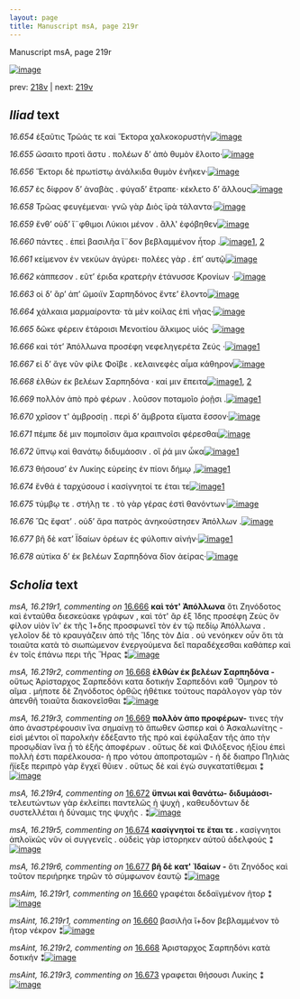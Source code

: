 ```yaml
---
layout: page
title: Manuscript msA, page 219r
---
```


Manuscript msA, page 219r

[![image](http://www.homermultitext.org/iipsrv?OBJ=IIP,1.0&FIF=/project/homer/pyramidal/deepzoom/hmt/vaimg/2017a/VA219RN_0390.tif&WID=100&CVT=JPEG)](http://www.homermultitext.org/ict2/?urn=urn:cite2:hmt:vaimg.2017a:VA219RN_0390)

prev:  [218v](../218v) | next:  [219v](../219v)

## *Iliad* text

*16.654* <a id="16.654"/> ἐξαῦτις Τρῶάς τε καὶ Ἕκτορα χαλκοκορυστὴν[![image](http://www.homermultitext.org/iipsrv?OBJ=IIP,1.0&FIF=/project/homer/pyramidal/deepzoom/hmt/vaimg/2017a/VA219RN_0390.tif&RGN=0.2004,0.1990,0.4232,0.02891&WID=1000&CVT=JPEG)](http://www.homermultitext.org/ict2/?urn=urn:cite2:hmt:vaimg.2017a:VA219RN_0390@0.2004,0.1990,0.4232,0.02891)

*16.655* <a id="16.655"/> ὤσαιτο προτὶ ἄστυ . πολέων δ’ ἀπὸ θυμὸν ἕλοιτο·[![image](http://www.homermultitext.org/iipsrv?OBJ=IIP,1.0&FIF=/project/homer/pyramidal/deepzoom/hmt/vaimg/2017a/VA219RN_0390.tif&RGN=0.2045,0.2234,0.4313,0.02282&WID=1000&CVT=JPEG)](http://www.homermultitext.org/ict2/?urn=urn:cite2:hmt:vaimg.2017a:VA219RN_0390@0.2045,0.2234,0.4313,0.02282)

*16.656* <a id="16.656"/> Ἕκτορι δὲ πρωτίστῳ ἀνάλκιδα θυμὸν ἐνῆκεν·[![image](http://www.homermultitext.org/iipsrv?OBJ=IIP,1.0&FIF=/project/homer/pyramidal/deepzoom/hmt/vaimg/2017a/VA219RN_0390.tif&RGN=0.2015,0.2420,0.4313,0.02282&WID=1000&CVT=JPEG)](http://www.homermultitext.org/ict2/?urn=urn:cite2:hmt:vaimg.2017a:VA219RN_0390@0.2015,0.2420,0.4313,0.02282)

*16.657* <a id="16.657"/> ἐς δίφρον δ’ ἀναβὰς . φύγαδ’ ἔτραπε· κέκλετο δ’ ἄλλους[![image](http://www.homermultitext.org/iipsrv?OBJ=IIP,1.0&FIF=/project/homer/pyramidal/deepzoom/hmt/vaimg/2017a/VA219RN_0390.tif&RGN=0.2039,0.2618,0.4313,0.02282&WID=1000&CVT=JPEG)](http://www.homermultitext.org/ict2/?urn=urn:cite2:hmt:vaimg.2017a:VA219RN_0390@0.2039,0.2618,0.4313,0.02282)

*16.658* <a id="16.658"/> Τρῶας φευγέμεναι· γνῶ γὰρ Διὸς ϊρὰ τάλαντα·[![image](http://www.homermultitext.org/iipsrv?OBJ=IIP,1.0&FIF=/project/homer/pyramidal/deepzoom/hmt/vaimg/2017a/VA219RN_0390.tif&RGN=0.1975,0.2816,0.4313,0.02282&WID=1000&CVT=JPEG)](http://www.homermultitext.org/ict2/?urn=urn:cite2:hmt:vaimg.2017a:VA219RN_0390@0.1975,0.2816,0.4313,0.02282)

*16.659* <a id="16.659"/> ἔνθ’ οὐδ’ ἴ¨φθιμοι Λύκιοι μένον . ἂλλ' ἐφόβηθεν[![image](http://www.homermultitext.org/iipsrv?OBJ=IIP,1.0&FIF=/project/homer/pyramidal/deepzoom/hmt/vaimg/2017a/VA219RN_0390.tif&RGN=0.1975,0.2999,0.4313,0.02282&WID=1000&CVT=JPEG)](http://www.homermultitext.org/ict2/?urn=urn:cite2:hmt:vaimg.2017a:VA219RN_0390@0.1975,0.2999,0.4313,0.02282)

*16.660* <a id="16.660"/> πάντες . ἐπεὶ βασιλῆα ἴ¨δον βεβλαμμένον ἦτορ .[![image](http://www.homermultitext.org/iipsrv?OBJ=IIP,1.0&FIF=/project/homer/pyramidal/deepzoom/hmt/vaimg/2017a/VA219RN_0390.tif&RGN=0.1949,0.3177,0.4313,0.02282&WID=1000&CVT=JPEG)](http://www.homermultitext.org/ict2/?urn=urn:cite2:hmt:vaimg.2017a:VA219RN_0390@0.1949,0.3177,0.4313,0.02282)[1](#msAint_16.219r1), [2](#msAim_16.219r1)

*16.661* <a id="16.661"/> κείμενον ἐν νεκύων ἀγύρει· πολέες γὰρ . ἐπ’ αυτῷ[![image](http://www.homermultitext.org/iipsrv?OBJ=IIP,1.0&FIF=/project/homer/pyramidal/deepzoom/hmt/vaimg/2017a/VA219RN_0390.tif&RGN=0.1968,0.3373,0.4313,0.02282&WID=1000&CVT=JPEG)](http://www.homermultitext.org/ict2/?urn=urn:cite2:hmt:vaimg.2017a:VA219RN_0390@0.1968,0.3373,0.4313,0.02282)

*16.662* <a id="16.662"/> κάππεσον . εῦτ’ έριδα κρατερὴν ἐτάνυσσε Κρονίων ·[![image](http://www.homermultitext.org/iipsrv?OBJ=IIP,1.0&FIF=/project/homer/pyramidal/deepzoom/hmt/vaimg/2017a/VA219RN_0390.tif&RGN=0.1992,0.3552,0.4385,0.02462&WID=1000&CVT=JPEG)](http://www.homermultitext.org/ict2/?urn=urn:cite2:hmt:vaimg.2017a:VA219RN_0390@0.1992,0.3552,0.4385,0.02462)

*16.663* <a id="16.663"/> οἱ δ’ ἂρ’ ἀπ’ ὤμοιϊν Σαρπηδόνος ἔντε’ ἕλοντο[![image](http://www.homermultitext.org/iipsrv?OBJ=IIP,1.0&FIF=/project/homer/pyramidal/deepzoom/hmt/vaimg/2017a/VA219RN_0390.tif&RGN=0.1936,0.3733,0.3917,0.02642&WID=1000&CVT=JPEG)](http://www.homermultitext.org/ict2/?urn=urn:cite2:hmt:vaimg.2017a:VA219RN_0390@0.1936,0.3733,0.3917,0.02642)

*16.664* <a id="16.664"/> χάλκαια μαρμαίροντα· τὰ μὲν κοίλας ἐπὶ νῆας·[![image](http://www.homermultitext.org/iipsrv?OBJ=IIP,1.0&FIF=/project/homer/pyramidal/deepzoom/hmt/vaimg/2017a/VA219RN_0390.tif&RGN=0.1942,0.3911,0.4318,0.02642&WID=1000&CVT=JPEG)](http://www.homermultitext.org/ict2/?urn=urn:cite2:hmt:vaimg.2017a:VA219RN_0390@0.1942,0.3911,0.4318,0.02642)

*16.665* <a id="16.665"/> δῶκε φέρειν ἑτάροισι Μενοιτίου ἄλκιμος υἱός ·[![image](http://www.homermultitext.org/iipsrv?OBJ=IIP,1.0&FIF=/project/homer/pyramidal/deepzoom/hmt/vaimg/2017a/VA219RN_0390.tif&RGN=0.1955,0.4094,0.4318,0.02642&WID=1000&CVT=JPEG)](http://www.homermultitext.org/ict2/?urn=urn:cite2:hmt:vaimg.2017a:VA219RN_0390@0.1955,0.4094,0.4318,0.02642)

*16.666* <a id="16.666"/> καὶ τότ’ Ἀπόλλωνα προσέφη νεφεληγερέτα Ζεύς ·[![image](http://www.homermultitext.org/iipsrv?OBJ=IIP,1.0&FIF=/project/homer/pyramidal/deepzoom/hmt/vaimg/2017a/VA219RN_0390.tif&RGN=0.1984,0.4285,0.4318,0.02642&WID=1000&CVT=JPEG)](http://www.homermultitext.org/ict2/?urn=urn:cite2:hmt:vaimg.2017a:VA219RN_0390@0.1984,0.4285,0.4318,0.02642)[1](#msA_16.219r1)

*16.667* <a id="16.667"/> εἰ δ’ ἄγε νῦν φίλε Φοῖβε . κελαινεφὲς αἷμα κάθηρον[![image](http://www.homermultitext.org/iipsrv?OBJ=IIP,1.0&FIF=/project/homer/pyramidal/deepzoom/hmt/vaimg/2017a/VA219RN_0390.tif&RGN=0.1997,0.4499,0.4366,0.02241&WID=1000&CVT=JPEG)](http://www.homermultitext.org/ict2/?urn=urn:cite2:hmt:vaimg.2017a:VA219RN_0390@0.1997,0.4499,0.4366,0.02241)

*16.668* <a id="16.668"/> ἐλθὼν ἐκ βελέων Σαρπηδόνα · καί μιν ἔπειτα[![image](http://www.homermultitext.org/iipsrv?OBJ=IIP,1.0&FIF=/project/homer/pyramidal/deepzoom/hmt/vaimg/2017a/VA219RN_0390.tif&RGN=0.1973,0.4678,0.4366,0.02241&WID=1000&CVT=JPEG)](http://www.homermultitext.org/ict2/?urn=urn:cite2:hmt:vaimg.2017a:VA219RN_0390@0.1973,0.4678,0.4366,0.02241)[1](#msA_16.219r2), [2](#msAint_16.219r2)

*16.669* <a id="16.669"/> πολλὸν ἀπὸ πρὸ φέρων . λοῦσον ποταμοῖο ῥοῇσι .[![image](http://www.homermultitext.org/iipsrv?OBJ=IIP,1.0&FIF=/project/homer/pyramidal/deepzoom/hmt/vaimg/2017a/VA219RN_0390.tif&RGN=0.1918,0.4884,0.4366,0.02241&WID=1000&CVT=JPEG)](http://www.homermultitext.org/ict2/?urn=urn:cite2:hmt:vaimg.2017a:VA219RN_0390@0.1918,0.4884,0.4366,0.02241)[1](#msA_16.219r3)

*16.670* <a id="16.670"/> χρῖσον τ' ἀμβροσίῃ . περὶ δ’ ἄμβροτα εἵματα ἕσσον·[![image](http://www.homermultitext.org/iipsrv?OBJ=IIP,1.0&FIF=/project/homer/pyramidal/deepzoom/hmt/vaimg/2017a/VA219RN_0390.tif&RGN=0.2010,0.5066,0.4366,0.02241&WID=1000&CVT=JPEG)](http://www.homermultitext.org/ict2/?urn=urn:cite2:hmt:vaimg.2017a:VA219RN_0390@0.2010,0.5066,0.4366,0.02241)

*16.671* <a id="16.671"/> πέμπε δέ μιν πομποῖσιν ἅμα κραιπνοῖσι φέρεσθαι[![image](http://www.homermultitext.org/iipsrv?OBJ=IIP,1.0&FIF=/project/homer/pyramidal/deepzoom/hmt/vaimg/2017a/VA219RN_0390.tif&RGN=0.1916,0.5223,0.4444,0.02780&WID=1000&CVT=JPEG)](http://www.homermultitext.org/ict2/?urn=urn:cite2:hmt:vaimg.2017a:VA219RN_0390@0.1916,0.5223,0.4444,0.02780)

*16.672* <a id="16.672"/> ὕπνῳ καὶ θανάτῳ διδυμάοσιν . οἵ ῥά μιν ὦκα[![image](http://www.homermultitext.org/iipsrv?OBJ=IIP,1.0&FIF=/project/homer/pyramidal/deepzoom/hmt/vaimg/2017a/VA219RN_0390.tif&RGN=0.1831,0.5429,0.4444,0.02586&WID=1000&CVT=JPEG)](http://www.homermultitext.org/ict2/?urn=urn:cite2:hmt:vaimg.2017a:VA219RN_0390@0.1831,0.5429,0.4444,0.02586)[1](#msA_16.219r4)

*16.673* <a id="16.673"/> θήσουσ’ ἐν Λυκίης εὐρείης ἐν πίονι δήμῳ ,[![image](http://www.homermultitext.org/iipsrv?OBJ=IIP,1.0&FIF=/project/homer/pyramidal/deepzoom/hmt/vaimg/2017a/VA219RN_0390.tif&RGN=0.1933,0.5604,0.3978,0.02586&WID=1000&CVT=JPEG)](http://www.homermultitext.org/ict2/?urn=urn:cite2:hmt:vaimg.2017a:VA219RN_0390@0.1933,0.5604,0.3978,0.02586)[1](#msAint_16.219r3)

*16.674* <a id="16.674"/> ἔνθά ἑ ταρχύσουσ ί κασίγνητοί τε έται τε[![image](http://www.homermultitext.org/iipsrv?OBJ=IIP,1.0&FIF=/project/homer/pyramidal/deepzoom/hmt/vaimg/2017a/VA219RN_0390.tif&RGN=0.1982,0.5798,0.3978,0.02586&WID=1000&CVT=JPEG)](http://www.homermultitext.org/ict2/?urn=urn:cite2:hmt:vaimg.2017a:VA219RN_0390@0.1982,0.5798,0.3978,0.02586)[1](#msA_16.219r5)

*16.675* <a id="16.675"/> τύμβῳ τε . στήλῃ τε . τὸ γὰρ γέρας ἐστὶ θανόντων·[![image](http://www.homermultitext.org/iipsrv?OBJ=IIP,1.0&FIF=/project/homer/pyramidal/deepzoom/hmt/vaimg/2017a/VA219RN_0390.tif&RGN=0.1936,0.5965,0.4287,0.02586&WID=1000&CVT=JPEG)](http://www.homermultitext.org/ict2/?urn=urn:cite2:hmt:vaimg.2017a:VA219RN_0390@0.1936,0.5965,0.4287,0.02586)

*16.676* <a id="16.676"/> Ὣς ἔφατ’ . οὐδ’ ἄρα πατρὸς ἀνηκούστησεν Ἀπόλλων .[![image](http://www.homermultitext.org/iipsrv?OBJ=IIP,1.0&FIF=/project/homer/pyramidal/deepzoom/hmt/vaimg/2017a/VA219RN_0390.tif&RGN=0.1916,0.6167,0.4287,0.02586&WID=1000&CVT=JPEG)](http://www.homermultitext.org/ict2/?urn=urn:cite2:hmt:vaimg.2017a:VA219RN_0390@0.1916,0.6167,0.4287,0.02586)

*16.677* <a id="16.677"/> βῆ δὲ κατ’ Ϊδαίων ὀρέων ἐς φύλοπιν αἰνήν·[![image](http://www.homermultitext.org/iipsrv?OBJ=IIP,1.0&FIF=/project/homer/pyramidal/deepzoom/hmt/vaimg/2017a/VA219RN_0390.tif&RGN=0.1940,0.6365,0.4079,0.02158&WID=1000&CVT=JPEG)](http://www.homermultitext.org/ict2/?urn=urn:cite2:hmt:vaimg.2017a:VA219RN_0390@0.1940,0.6365,0.4079,0.02158)[1](#msA_16.219r6)

*16.678* <a id="16.678"/> αὐτίκα δ’ ἐκ βελέων Σαρπηδόνα δῖον ἀείρας·[![image](http://www.homermultitext.org/iipsrv?OBJ=IIP,1.0&FIF=/project/homer/pyramidal/deepzoom/hmt/vaimg/2017a/VA219RN_0390.tif&RGN=0.1907,0.6555,0.4348,0.02586&WID=1000&CVT=JPEG)](http://www.homermultitext.org/ict2/?urn=urn:cite2:hmt:vaimg.2017a:VA219RN_0390@0.1907,0.6555,0.4348,0.02586)

## *Scholia* text

*msA, 16.219r1, commenting on* [16.666](#16.666)  <a id="msA_16.219r1"/> **καὶ τότ' Ἀπόλλωνα** ὅτι Ζηνόδοτος καὶ ἐνταῦθα διεσκεύακε γράφων , καὶ τότ' ἂρ ἐξ Ίδης προσέφη Ζεὺς ὅν φίλον υἱὸν ἵν' ἐκ τῆς Ί+δης προσφωνεῖ τὸν ἐν τῷ πεδίῳ Ἀπόλλωνα . γελοῖον δὲ τὸ κραυγάζειν ἀπό τῆς Ἴδης τὸν Δία . οὐ νενόηκεν οὖν ὅτι τὰ τοιαῦτα κατὰ τὸ σιωπώμενον ἐνεργούμενα δεῖ παραδέχεσθαι καθάπερ καὶ ἐν τοῖς ἐπάνω περι τῆς Ἥρας ⁑[![image](http://www.homermultitext.org/iipsrv?OBJ=IIP,1.0&FIF=/project/homer/pyramidal/deepzoom/hmt/vaimg/2017a/VA219RN_0390.tif&RGN=0.6408,0.4300,0.1625,0.1331&WID=1000&CVT=JPEG)](http://www.homermultitext.org/ict2/?urn=urn:cite2:hmt:vaimg.2017a:VA219RN_0390@0.6408,0.4300,0.1625,0.1331)

*msA, 16.219r2, commenting on* [16.668](#16.668)  <a id="msA_16.219r2"/> **ἐλθὼν ἐκ βελέων Σαρπηδόνα -** οὕτως Ἀρίσταρχος Σαρπεδόνι κατα δοτικήν Σαρπεδόνι καθ Ὅμηρον τὸ αῖμα . μήποτε δὲ Ζηνόδοτος ὀρθῶς ἠθέτικε τούτους παράλογον γὰρ τὸν ἀπενθῆ τοιαῦτα διακονεῖσθαι ⁑[![image](http://www.homermultitext.org/iipsrv?OBJ=IIP,1.0&FIF=/project/homer/pyramidal/deepzoom/hmt/vaimg/2017a/VA219RN_0390.tif&RGN=0.6332,0.5607,0.1708,0.08285&WID=1000&CVT=JPEG)](http://www.homermultitext.org/ict2/?urn=urn:cite2:hmt:vaimg.2017a:VA219RN_0390@0.6332,0.5607,0.1708,0.08285)

*msA, 16.219r3, commenting on* [16.669](#16.669)  <a id="msA_16.219r3"/> **πολλὸν ἀπο προφέρων-** τινες τὴν ἀπο ἀναστρέφουσιν ἵνα σημαίνῃ τὸ ἄπωθεν ὥσπερ καὶ ὁ Ἀσκαλωνίτης - εἰσὶ μέντοι οἵ παρολκὴν ἐδέξαντο τῆς πρό καὶ ἐφύλαξαν τῆς ἀπο τὴν προσῳδίαν ἵνα ᾖ τὸ ἑξῆς ἀποφέρων . οὔτως δὲ καὶ Φιλόξενος ἠξίου ἐπεὶ πολλὴ ἐστι παρέλκουσα- ἡ προ νότου ἀποπροταμῶν - ἡ δὲ διαπρο Πηλιὰς ἤϊεξε περιπρὸ γὰρ ἔγχεϊ θῦιεν . οὕτως δὲ καὶ ἐγὼ συγκατατίθεμαι ⁑[![image](http://www.homermultitext.org/iipsrv?OBJ=IIP,1.0&FIF=/project/homer/pyramidal/deepzoom/hmt/vaimg/2017a/VA219RN_0390.tif&RGN=0.1818,0.6404,0.6315,0.08562&WID=1000&CVT=JPEG)](http://www.homermultitext.org/ict2/?urn=urn:cite2:hmt:vaimg.2017a:VA219RN_0390@0.1818,0.6404,0.6315,0.08562)

*msA, 16.219r4, commenting on* [16.672](#16.672)  <a id="msA_16.219r4"/> **ὔπνωι καὶ θανάτω- διδυμάοσι-** τελευτώντων γὰρ ἐκλείπει παντελῶς ἡ ψυχὴ , καθευδόντων δὲ συστελλέται ἡ δύναμις της ψυχῆς . ⁑[![image](http://www.homermultitext.org/iipsrv?OBJ=IIP,1.0&FIF=/project/homer/pyramidal/deepzoom/hmt/vaimg/2017a/VA219RN_0390.tif&RGN=0.1857,0.7136,0.6170,0.03112&WID=1000&CVT=JPEG)](http://www.homermultitext.org/ict2/?urn=urn:cite2:hmt:vaimg.2017a:VA219RN_0390@0.1857,0.7136,0.6170,0.03112)

*msA, 16.219r5, commenting on* [16.674](#16.674)  <a id="msA_16.219r5"/> **κασίγνητοί τε ἔται τε .** κασίγνητοι ἁπλοϊκῶς νῦν οἰ συγγενεῖς . οὐδεὶς γὰρ ἱστορηκεν αὐτοῦ ἀδελφούς ⁑[![image](http://www.homermultitext.org/iipsrv?OBJ=IIP,1.0&FIF=/project/homer/pyramidal/deepzoom/hmt/vaimg/2017a/VA219RN_0390.tif&RGN=0.1918,0.7261,0.6041,0.02849&WID=1000&CVT=JPEG)](http://www.homermultitext.org/ict2/?urn=urn:cite2:hmt:vaimg.2017a:VA219RN_0390@0.1918,0.7261,0.6041,0.02849)

*msA, 16.219r6, commenting on* [16.677](#16.677)  <a id="msA_16.219r6"/> **βῆ δὲ κατ' Ἰδαίων -** ὅτι Ζηνόδος καὶ τοῦτον περιήρηκε τηρῶν τὸ σύμφωνον ἑαυτῷ ⁑[![image](http://www.homermultitext.org/iipsrv?OBJ=IIP,1.0&FIF=/project/homer/pyramidal/deepzoom/hmt/vaimg/2017a/VA219RN_0390.tif&RGN=0.2574,0.7389,0.4945,0.01964&WID=1000&CVT=JPEG)](http://www.homermultitext.org/ict2/?urn=urn:cite2:hmt:vaimg.2017a:VA219RN_0390@0.2574,0.7389,0.4945,0.01964)

*msAim, 16.219r1, commenting on* [16.660](#16.660)  <a id="msAim_16.219r1"/> γραφέται δεδαϊγμένον ῆτορ ⁑[![image](http://www.homermultitext.org/iipsrv?OBJ=IIP,1.0&FIF=/project/homer/pyramidal/deepzoom/hmt/vaimg/2017a/VA219RN_0390.tif&RGN=0.6264,0.3163,0.05637,0.03223&WID=1000&CVT=JPEG)](http://www.homermultitext.org/ict2/?urn=urn:cite2:hmt:vaimg.2017a:VA219RN_0390@0.6264,0.3163,0.05637,0.03223)

*msAint, 16.219r1, commenting on* [16.660](#16.660)  <a id="msAint_16.219r1"/> βασιλῆα ἴ+δον βεβλαμμένον τὸ ῆτορ νέκρον ⁑[![image](http://www.homermultitext.org/iipsrv?OBJ=IIP,1.0&FIF=/project/homer/pyramidal/deepzoom/hmt/vaimg/2017a/VA219RN_0390.tif&RGN=0.1253,0.3220,0.07093,0.04523&WID=1000&CVT=JPEG)](http://www.homermultitext.org/ict2/?urn=urn:cite2:hmt:vaimg.2017a:VA219RN_0390@0.1253,0.3220,0.07093,0.04523)

*msAint, 16.219r2, commenting on* [16.668](#16.668)  <a id="msAint_16.219r2"/> Ἀρισταρχος Σαρπηδόνι κατὰ δοτικήν ⁑[![image](http://www.homermultitext.org/iipsrv?OBJ=IIP,1.0&FIF=/project/homer/pyramidal/deepzoom/hmt/vaimg/2017a/VA219RN_0390.tif&RGN=0.1319,0.4703,0.06798,0.03389&WID=1000&CVT=JPEG)](http://www.homermultitext.org/ict2/?urn=urn:cite2:hmt:vaimg.2017a:VA219RN_0390@0.1319,0.4703,0.06798,0.03389)

*msAint, 16.219r3, commenting on* [16.673](#16.673)  <a id="msAint_16.219r3"/> γραφεται θήσουσι Λυκίης ⁑[![image](http://www.homermultitext.org/iipsrv?OBJ=IIP,1.0&FIF=/project/homer/pyramidal/deepzoom/hmt/vaimg/2017a/VA219RN_0390.tif&RGN=0.1227,0.5657,0.06135,0.01978&WID=1000&CVT=JPEG)](http://www.homermultitext.org/ict2/?urn=urn:cite2:hmt:vaimg.2017a:VA219RN_0390@0.1227,0.5657,0.06135,0.01978)
